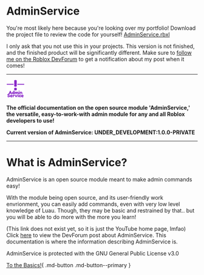 # AdminService

You're most likely here because you're looking over my portfolio! Download the project file to review the code for yourself!
[AdminService.rbxl](files/AdminService.rbxl)

I only ask that you not use this in your projects. This version is not finished, and the finished product will be significantly different. Make sure to [follow me on the Roblox DevForum](https://devforum.roblox.com/u/amorafolf/summary) to get a notification about my post when it comes!

---

![adminservice_icon](images/logos/temporary_icon.png)

**The official documentation on the open source module 'AdminService,' the versatile, easy-to-work-with admin module for any and all Roblox developers to use!**

**Current version of AdminService: UNDER_DEVELOPMENT:1.0.0-PRIVATE**

---

# What is AdminService?

AdminService is an open source module meant to make admin commands easy!

With the module being open source, and its user-friendly work envrionment, you can easily add commands, even with very low level knowledge of Luau. Though, they may be basic and restrained by that.. but you will be able to do more with the more you learn!

(This link does not exist yet, so it is just the YouTube home page, lmfao) Click [here](https://www.youtube.com) to view the DevForum post about AdminService. This documentation is where the information describing AdminService is.

AdminService is protected with the GNU General Public License v3.0

[To the Basics!](https://amorafolf.github.io/AdminService/basics/setup/){ .md-button .md-button--primary }